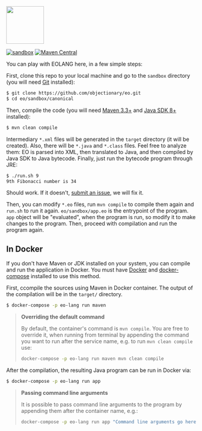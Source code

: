 <img src="https://www.yegor256.com/images/books/elegant-objects/cactus.svg" height="100px" />

[![sandbox](https://github.com/objectionary/sandbox/actions/workflows/sandbox.yml/badge.svg?branch=master)](https://github.com/objectionary/sandbox/actions/workflows/sandbox.yml)
[![Maven Central](https://img.shields.io/maven-central/v/org.eolang/eo-maven-plugin.svg)](https://maven-badges.herokuapp.com/maven-central/org.eolang/eo-maven-plugin)

You can play with EOLANG here, in a few simple steps:

First, clone this repo to your local machine and go
to the `sandbox` directory (you will need
[Git](https://git-scm.com/book/en/v2/Getting-Started-Installing-Git)
installed):

```bash
$ git clone https://github.com/objectionary/eo.git
$ cd eo/sandbox/canonical
```

Then, compile the code (you will need [Maven 3.3+](https://maven.apache.org/)
and [Java SDK 8+](https://www.java.com/en/download/) installed):

```bash
$ mvn clean compile
```

Intermediary `*.xml` files will be generated in the `target` directory (it will
be created). Also, there will be `*.java` and `*.class` files. Feel free to analyze
them: EO is parsed into XML, then translated to Java, and then compiled
by Java SDK to Java bytecode. Finally, just run the bytecode program through JRE:

```bash
$ ./run.sh 9
9th Fibonacci number is 34
```

Should work. If it doesn't, [submit an issue](https://github.com/objectionary/sandbox/issues),
we will fix it.

Then, you can modify `*.eo` files, run `mvn compile` to compile them
again and `run.sh` to run it again.
`eo/sandbox/app.eo` is the entrypoint of the program. `app` object will be "evaluated", when the program is run, so modify it to make changes to the program. Then, proceed with compilation and run the program again.

## In Docker

If you don't have Maven or JDK installed on your system, you can compile and run the application in Docker. You must have [Docker](https://docs.docker.com/get-docker/) and [docker-compose](https://docs.docker.com/compose/install/) installed to use this method.

First, ccompile the sources using Maven in Docker container. The output of the compilation will be in the `target/` directory.

```bash
$ docker-compose -p eo-lang run maven
```

> **Overriding the default command**
> 
> By default, the container's command is `mvn compile`. You are free to override it, when running from terminal by appending the command you want to run after the service name, e.g. to run `mvn clean compile` use:
> ```bash
> docker-compose -p eo-lang run maven mvn clean compile
> ```

After the compilation, the resulting Java program can be run in Docker via:

```bash
$ docker-compose -p eo-lang run app
```

> **Passing command line arguments**
> 
> It is possible to pass command line arguments to the program by appending them after the container name, e.g.:
> ```bash
> docker-compose -p eo-lang run app "Command line arguments go here" 10
> ```
